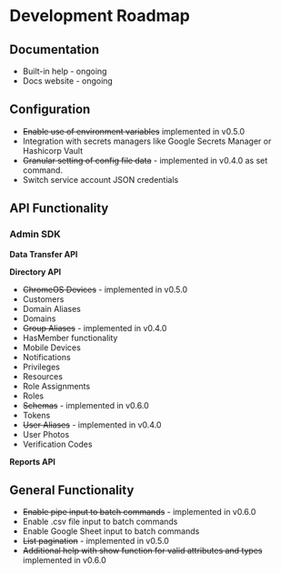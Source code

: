 # Development Roadmap

## Documentation
* Built-in help - ongoing
* Docs website - ongoing

## Configuration
* ~~Enable use of environment variables~~ implemented in v0.5.0
* Integration with secrets managers like Google Secrets Manager or Hashicorp Vault
* ~~Granular setting of config file data~~ - implemented in v0.4.0 as set command.
* Switch service account JSON credentials

## API Functionality
### Admin SDK
**Data Transfer API**

**Directory API**
* ~~ChromeOS Devices~~ - implemented in v0.5.0
* Customers
* Domain Aliases
* Domains
* ~~Group Aliases~~ - implemented in v0.4.0
* HasMember functionality
* Mobile Devices
* Notifications
* Privileges
* Resources
* Role Assignments
* Roles
* ~~Schemas~~ - implemented in v0.6.0
* Tokens
* ~~User Aliases~~ - implemented in v0.4.0
* User Photos
* Verification Codes

**Reports API**

## General Functionality
* ~~Enable pipe input to batch commands~~ - implemented in v0.6.0
* Enable .csv file input to batch commands
* Enable Google Sheet input to batch commands
* ~~List pagination~~ - implemented in v0.5.0
* ~~Additional help with show function for valid attributes and types~~ implemented in v0.6.0